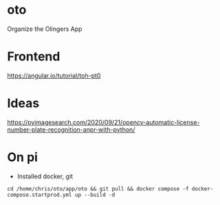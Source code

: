 # oto
Organize the Olingers App

# Frontend

https://angular.io/tutorial/toh-pt0

# Ideas
https://pyimagesearch.com/2020/09/21/opencv-automatic-license-number-plate-recognition-anpr-with-python/

# On pi
- Installed docker, git

```
cd /home/chris/oto/app/oto && git pull && docker compose -f docker-compose.startprod.yml up --build -d
```